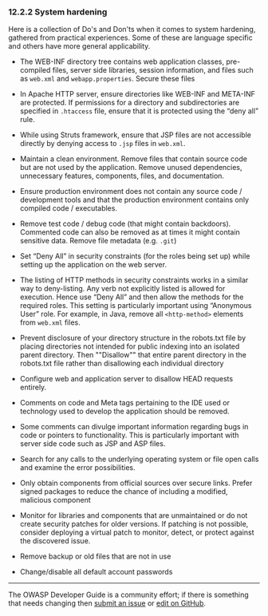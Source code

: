 ### 12.2.2 System hardening

Here is a collection of Do's and Don'ts when it comes to system hardening, gathered from practical experiences.
Some of these are language specific and others have more general applicability.

* The WEB-INF directory tree contains web application classes, pre-compiled files, server side libraries,
    session information, and files such as `web.xml` and `webapp.properties`. Secure these files
  
* In Apache HTTP server, ensure directories like WEB-INF and META-INF are protected.
    If permissions for a directory and subdirectories are specified in `.htaccess` file,
    ensure that it is protected using the “deny all” rule.
  
* While using Struts framework, ensure that JSP files are not accessible directly
    by denying access to `.jsp` files in `web.xml`.
  
* Maintain a clean environment. Remove files that contain source code but are not used by the application.
    Remove unused dependencies, unnecessary features, components, files, and documentation.
  
* Ensure production environment does not contain any source code / development tools
    and that the production environment contains only compiled code / executables.
  
* Remove test code / debug code (that might contain backdoors).
    Commented code can also be removed as at times it might contain sensitive data.
    Remove file metadata (e.g. `.git`)
  
* Set “Deny All” in security constraints (for the roles being set up)
    while setting up the application on the web server.
  
* The listing of HTTP methods in security constraints works in a similar way to deny-listing.
    Any verb not explicitly listed is allowed for execution.
    Hence use “Deny All” and then allow the methods for the required roles.
    This setting is particularly important using “Anonymous User” role.
    For example, in Java, remove all `<http-method>` elements from `web.xml` files.
  
* Prevent disclosure of your directory structure in the robots.txt file
    by placing directories not intended for public indexing into an isolated parent directory.
    Then ""Disallow"" that entire parent directory in the robots.txt file
    rather than disallowing each individual directory
  
* Configure web and application server to disallow HEAD requests entirely.
  
* Comments on code and Meta tags pertaining to the IDE used or technology used to develop the application
    should be removed.
  
* Some comments can divulge important information regarding bugs in code or pointers to functionality.
    This is particularly important with server side code such as JSP and ASP files.
  
* Search for any calls to the underlying operating system or file open calls and examine the error possibilities.
  
* Only obtain components from official sources over secure links.
    Prefer signed packages to reduce the chance of including a modified, malicious component
  
* Monitor for libraries and components that are unmaintained or do not create security patches for older versions.
    If patching is not possible, consider deploying a virtual patch to monitor, detect,
    or protect against the discovered issue.
  
* Remove backup or old files that are not in use
  
* Change/disable all default account passwords

----

The OWASP Developer Guide is a community effort; if there is something that needs changing
then [submit an issue][issue140202] or [edit on GitHub][edit140202].

[edit140202]: https://github.com/OWASP/www-project-developer-guide/blob/main/draft/14-appendices/02-verification-dos-donts/02-system-hardening.md
[issue140202]: https://github.com/OWASP/www-project-developer-guide/issues/new?labels=enhancement&template=request.md&title=Update:%2014-appendices/02-verification-dos-donts/02-system-hardening
